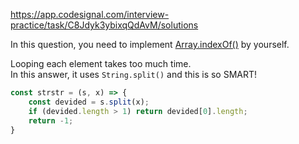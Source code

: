 https://app.codesignal.com/interview-practice/task/C8Jdyk3ybixqQdAvM/solutions

In this question, you need to implement [Array.indexOf()](https://developer.mozilla.org/en-US/docs/Web/JavaScript/Reference/Global_Objects/Array/indexOf) by yourself.

Looping each element takes too much time.<br />
In this answer, it uses `String.split()` and this is so SMART!

```javascript
const strstr = (s, x) => {
    const devided = s.split(x);
    if (devided.length > 1) return devided[0].length;
    return -1;
}
```
